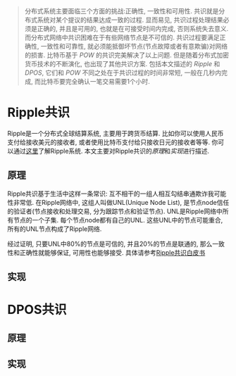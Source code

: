 > 分布式系统主要面临三个方面的挑战:正确性, 一致性和可用性. 共识就是分布式系统对某个提议的结果达成一致的过程. 显而易见, 共识过程处理结果必须是正确的, 并且是可用的, 也就是在可接受时间内完成, 否则系统失去意义. 而分布式网络中共识困难在于有些网络节点是不可信的. 共识过程要满足正确性, 一致性和可靠性, 就必须能抵御坏节点(节点故障或者有意欺骗)对网络的损害. 比特币基于 *POW* 的共识完美解决了以上问题. 但是随着分布式加密货币技术的不断演化, 也出现了其他共识方案. 包括本文描述的 *Ripple* 和 *DPOS*, 它们和 *POW* 不同之处在于共识过程的时间非常短, 一般在几秒内完成, 而比特币要完全确认一笔交易需要1个小时. 


# Ripple共识

Ripple是一个分布式全球结算系统, 主要用于跨货币结算. 比如你可以使用人民币支付给接收美元的接收者, 或者使用比特币支付给只接收日元的接收者等等. 你可以通过[这里](https://ripple.com/)了解Ripple系统. 本文主要对Ripple共识的*原理*和*实现*进行描述.

## 原理
	
Ripple共识基于生活中这样一条常识: 互不相干的一组人相互勾结串通欺诈我可能性非常低. 在Ripple网络中, 这组人叫做UNL(Unique Node List), 是节点node信任的验证者(节点接收和处理交易, 分为跟踪节点和验证节点). UNL是Ripple网络中所有节点的一个子集. 每个节点node都有自己的UNL. 这些UNL中的节点可能重合, 所有的UNL节点构成了Ripple网络. 


经过证明, 只要UNL中80%的节点是可信的, 并且20%的节点是联通的, 那么一致性和正确性就能够保证, 可用性也能够接受. 具体请参考[Ripple共识白皮书](https://ripple.com/consensus-whitepaper/)

## 实现
 



# DPOS共识

## 原理

## 实现